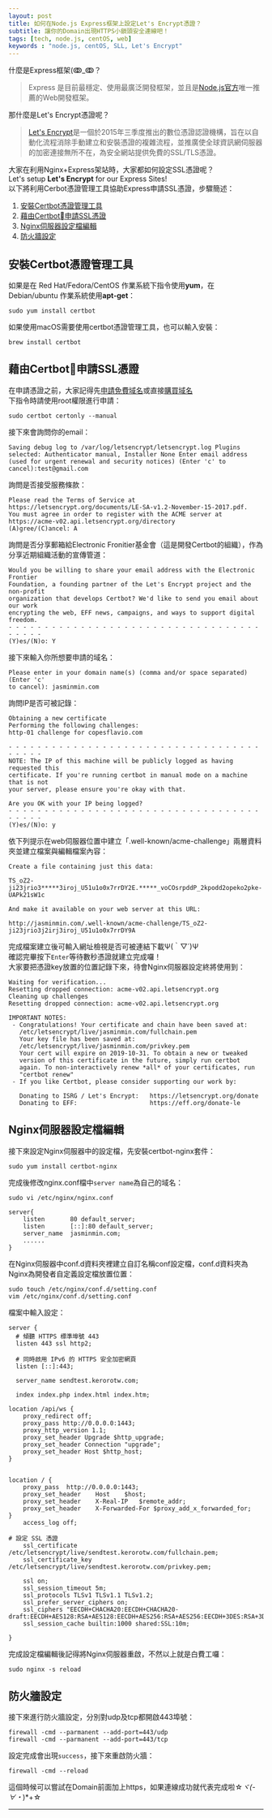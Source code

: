 ```yaml
---
layout: post
title: 如何在Node.js Express框架上設定Let's Encrypt憑證？
subtitle: 讓你的Domain出現HTTPS小鎖頭安全連線吧！
tags: [tech, node.js, centOS, web]
keywords : "node.js, centOS, SLL, Let's Encrypt" 
---
```


什麼是Express框架(ↂ_ↂ？<br>
>Express 是目前最穩定、使用最廣泛開發框架，並且是[Node.js官方](https://nodejs.org/en/)唯一推薦的Web開發框架。

那什麼是Let's Encrypt憑證呢？<br>
>[Let's Encrypt](https://letsencrypt.org)是一個於2015年三季度推出的數位憑證認證機構，旨在以自動化流程消除手動建立和安裝憑證的複雜流程，並推廣使全球資訊網伺服器的加密連接無所不在，為安全網站提供免費的SSL/TLS憑證。

大家在利用Nginx+Express架站時，大家都如何設定SSL憑證呢？<br>
Let's setup **Let's Encrypt** for our Express Sites!<br>
以下將利用Cerbot憑證管理工具協助Express申請SSL憑證，步驟簡述：<br>
1. [安裝Certbot憑證管理工具](#first)
2. [藉由Certbot申請SSL憑證](#second)
3. [Nginx伺服器設定檔編輯](#third)
4. [防火牆設定](#forth)

## 安裝Certbot憑證管理工具
如果是在 Red Hat/Fedora/CentOS 作業系統下指令使用**yum**，在 Debian/ubuntu 作業系統使用**apt-get**：<br>
```shell
sudo yum install certbot
```
如果使用macOS需要使用certbot憑證管理工具，也可以輸入安裝：<br>
```shell
brew install certbot
```
## 藉由Certbot申請SSL憑證
在申請憑證之前，大家記得先[申請免費域名](https://www.noip.com/)或直接[購買域名](https://www.namecheap.com)<br>
下指令時請使用root權限進行申請：<br>
```shell
sudo certbot certonly --manual
```
接下來會詢問你的email：<br>
```shell
Saving debug log to /var/log/letsencrypt/letsencrypt.log Plugins
selected: Authenticator manual, Installer None Enter email address 
(used for urgent renewal and security notices) (Enter 'c' to 
cancel):test@gmail.com 
```
詢問是否接受服務條款：<br>
```shell
Please read the Terms of Service at
https://letsencrypt.org/documents/LE-SA-v1.2-November-15-2017.pdf. 
You must agree in order to register with the ACME server at
https://acme-v02.api.letsencrypt.org/directory
(A)gree/(C)ancel: A
```
詢問是否分享郵箱給Electronic Fronitier基金會（這是開發Certbot的組織），作為分享近期組織活動的宣傳管道：
```
Would you be willing to share your email address with the Electronic Frontier
Foundation, a founding partner of the Let's Encrypt project and the non-profit
organization that develops Certbot? We'd like to send you email about our work
encrypting the web, EFF news, campaigns, and ways to support digital freedom.
- - - - - - - - - - - - - - - - - - - - - - - - - - - - - - - - - - - - - - - -
(Y)es/(N)o: Y
```
接下來輸入你所想要申請的域名：<br>
```shell
Please enter in your domain name(s) (comma and/or space separated)  (Enter 'c'
to cancel): jasminmin.com
```
詢問IP是否可被記錄：<br>
```
Obtaining a new certificate
Performing the following challenges:
http-01 challenge for copesflavio.com

- - - - - - - - - - - - - - - - - - - - - - - - - - - - - - - - - - - - - - - -
NOTE: The IP of this machine will be publicly logged as having requested this
certificate. If you're running certbot in manual mode on a machine that is not
your server, please ensure you're okay with that.

Are you OK with your IP being logged?
- - - - - - - - - - - - - - - - - - - - - - - - - - - - - - - - - - - - - - - -
(Y)es/(N)o: y
```
依下列提示在web伺服器位置中建立「.well-known/acme-challenge」兩層資料夾並建立檔案與編輯檔案內容：<br>
```shell
Create a file containing just this data:

TS_oZ2-ji23jrio3*****3iroj_U51u1o0x7rrDY2E.*****_voCOsrpddP_2kpodd2opeko2pke-UAPk21sW1c

And make it available on your web server at this URL:

http://jasminmin.com/.well-known/acme-challenge/TS_oZ2-ji23jrio3j2irj3iroj_U51u1o0x7rrDY9A
```
完成檔案建立後可輸入網址檢視是否可被連結下載Ψ(｀▽´)Ψ<br>
確認完畢按下`Enter`等待數秒憑證就建立完成囉！<br>
大家要把憑證key放置的位置記錄下來，待會Nginx伺服器設定終將使用到：<br>
```
Waiting for verification...
Resetting dropped connection: acme-v02.api.letsencrypt.org
Cleaning up challenges
Resetting dropped connection: acme-v02.api.letsencrypt.org

IMPORTANT NOTES:
 - Congratulations! Your certificate and chain have been saved at:
   /etc/letsencrypt/live/jasminmin.com/fullchain.pem
   Your key file has been saved at:
   /etc/letsencrypt/live/jasminmin.com/privkey.pem
   Your cert will expire on 2019-10-31. To obtain a new or tweaked
   version of this certificate in the future, simply run certbot
   again. To non-interactively renew *all* of your certificates, run
   "certbot renew"
 - If you like Certbot, please consider supporting our work by:

   Donating to ISRG / Let's Encrypt:   https://letsencrypt.org/donate
   Donating to EFF:                    https://eff.org/donate-le
```
## Nginx伺服器設定檔編輯
接下來設定Nginx伺服器中的設定檔，先安裝certbot-nginx套件：
```shell
sudo yum install certbot-nginx
```
完成後修改nginx.conf檔中`server name`為自己的域名：
```shell
sudo vi /etc/nginx/nginx.conf
```
```shell
server{
    listen       80 default_server;
    listen       [::]:80 default_server;
    server_name  jasminmin.com;
    ......
}
```
在Nginx伺服器中conf.d資料夾裡建立自訂名稱conf設定檔，conf.d資料夾為Nginx為開發者自定義設定檔放置位置：<br>
```shell
sudo touch /etc/nginx/conf.d/setting.conf
vim /etc/nginx/conf.d/setting.conf
```
檔案中輸入設定：<br>
```shell
server {
  # 傾聽 HTTPS 標準埠號 443
  listen 443 ssl http2;

  # 同時啟用 IPv6 的 HTTPS 安全加密網頁
  listen [::]:443;

  server_name sendtest.kerorotw.com;

  index index.php index.html index.htm;

location /api/ws {
	proxy_redirect off;
	proxy_pass http://0.0.0.0:1443;
	proxy_http_version 1.1;
	proxy_set_header Upgrade $http_upgrade;
	proxy_set_header Connection "upgrade";
	proxy_set_header Host $http_host;
}


location / {
	proxy_pass	http://0.0.0.0:1443;
	proxy_set_header	Host	$host;
	proxy_set_header	X-Real-IP	$remote_addr;
	proxy_set_header	X-Forwarded-For	$proxy_add_x_forwarded_for;
}
	access_log off;

# 設定 SSL 憑證
	ssl_certificate /etc/letsencrypt/live/sendtest.kerorotw.com/fullchain.pem;
	ssl_certificate_key /etc/letsencrypt/live/sendtest.kerorotw.com/privkey.pem;

	ssl on;
	ssl_session_timeout 5m;
	ssl_protocols TLSv1 TLSv1.1 TLSv1.2;
	ssl_prefer_server_ciphers on;
	ssl_ciphers "EECDH+CHACHA20:EECDH+CHACHA20-draft:EECDH+AES128:RSA+AES128:EECDH+AES256:RSA+AES256:EECDH+3DES:RSA+3DES:!MD5";
	ssl_session_cache builtin:1000 shared:SSL:10m;
  
}
```
完成設定檔編輯後記得將Nginx伺服器重啟，不然以上就是白費工囉：
```shell
sudo nginx -s reload
```
## 防火牆設定
接下來進行防火牆設定，分別對udp及tcp都開啟443埠號：<br>
```shell
firewall -cmd --parmanent --add-port=443/udp
firewall -cmd --parmanent --add-port=443/tcp
```
設定完成會出現`success`，接下來重啟防火牆：<br>
```shell
firewall -cmd --reload
```
這個時候可以嘗試在Domain前面加上https，如果連線成功就代表完成啦☆*ヾ(-∀・*)*+☆<br>

---------